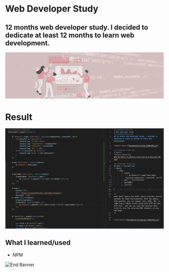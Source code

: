 # Web Developer Study
## 12 months web developer study. I decided to dedicate at least 12 months to learn web development.

![Begin Banner](Documentation/top-1200x350.gif)
 
# Result
![Middle Banner](/WDS-40_JQuery-5_jQuery_Crash_Course_5-Ajax/wds-40.png)
   
## What I learned/used
* NPM


        

   

![End Banner](Documentation/botton-1200x350.gif)